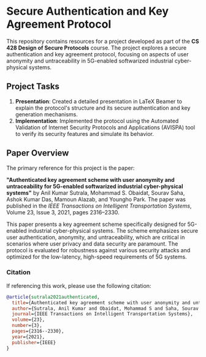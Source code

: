 # Secure Authentication and Key Agreement Protocol

This repository contains resources for a project developed as part of the **CS 428 Design of Secure Protocols** course. The project explores a secure authentication and key agreement protocol, focusing on aspects of user anonymity and untraceability in 5G-enabled softwarized industrial cyber-physical systems.

## Project Tasks

1. **Presentation**: Created a detailed presentation in LaTeX Beamer to explain the protocol's structure and its secure authentication and key generation mechanisms.
2. **Implementation**: Implemented the protocol using the Automated Validation of Internet Security Protocols and Applications (AVISPA) tool to verify its security features and simulate its behavior.

## Paper Overview

The primary reference for this project is the paper:

**"Authenticated key agreement scheme with user anonymity and untraceability for 5G-enabled softwarized industrial cyber-physical systems"** by Anil Kumar Sutrala, Mohammad S. Obaidat, Sourav Saha, Ashok Kumar Das, Mamoun Alazab, and Youngho Park. The paper was published in the *IEEE Transactions on Intelligent Transportation Systems*, Volume 23, Issue 3, 2021, pages 2316–2330.

This paper presents a key agreement scheme specifically designed for 5G-enabled industrial cyber-physical systems. The scheme emphasizes secure user authentication, anonymity, and untraceability, which are critical in scenarios where user privacy and data security are paramount. The protocol is evaluated for robustness against various security attacks and optimized for the low-latency, high-speed requirements of 5G systems.

### Citation

If referencing this work, please use the following citation:

```bibtex
@article{sutrala2021authenticated,
  title={Authenticated key agreement scheme with user anonymity and untraceability for 5G-enabled softwarized industrial cyber-physical systems},
  author={Sutrala, Anil Kumar and Obaidat, Mohammad S and Saha, Sourav and Das, Ashok Kumar and Alazab, Mamoun and Park, Youngho},
  journal={IEEE Transactions on Intelligent Transportation Systems},
  volume={23},
  number={3},
  pages={2316--2330},
  year={2021},
  publisher={IEEE}
}
